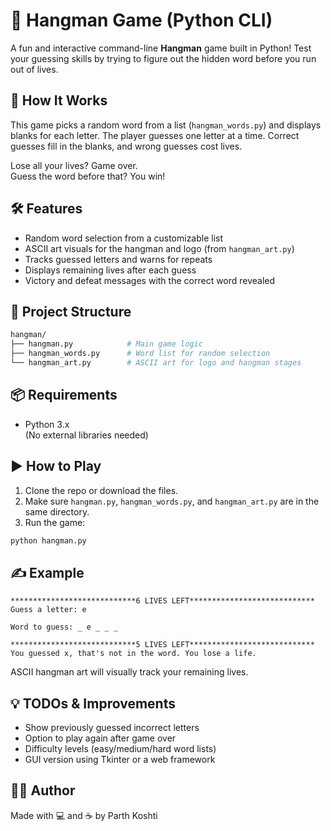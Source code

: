 # 🎯 Hangman Game (Python CLI)

A fun and interactive command-line **Hangman** game built in Python! Test your guessing skills by trying to figure out the hidden word before you run out of lives.


## 🧠 How It Works

This game picks a random word from a list (`hangman_words.py`) and displays blanks for each letter. The player guesses one letter at a time. Correct guesses fill in the blanks, and wrong guesses cost lives.

Lose all your lives? Game over.  
Guess the word before that? You win!


## 🛠 Features

- Random word selection from a customizable list
- ASCII art visuals for the hangman and logo (from `hangman_art.py`)
- Tracks guessed letters and warns for repeats
- Displays remaining lives after each guess
- Victory and defeat messages with the correct word revealed



## 🧾 Project Structure

```bash
hangman/
├── hangman.py            # Main game logic
├── hangman_words.py      # Word list for random selection
└── hangman_art.py        # ASCII art for logo and hangman stages
```



## 📦 Requirements

- Python 3.x  
(No external libraries needed)



## ▶️ How to Play

1. Clone the repo or download the files.
2. Make sure `hangman.py`, `hangman_words.py`, and `hangman_art.py` are in the same directory.
3. Run the game:

```bash
python hangman.py
```



## ✍️ Example

```plaintext
****************************6 LIVES LEFT****************************
Guess a letter: e

Word to guess: _ e _ _ _

****************************5 LIVES LEFT****************************
You guessed x, that's not in the word. You lose a life.
```

ASCII hangman art will visually track your remaining lives.


## 💡 TODOs & Improvements

- Show previously guessed incorrect letters
- Option to play again after game over
- Difficulty levels (easy/medium/hard word lists)
- GUI version using Tkinter or a web framework

## 👨‍💻 Author

Made with 💻 and ☕ by Parth Koshti
